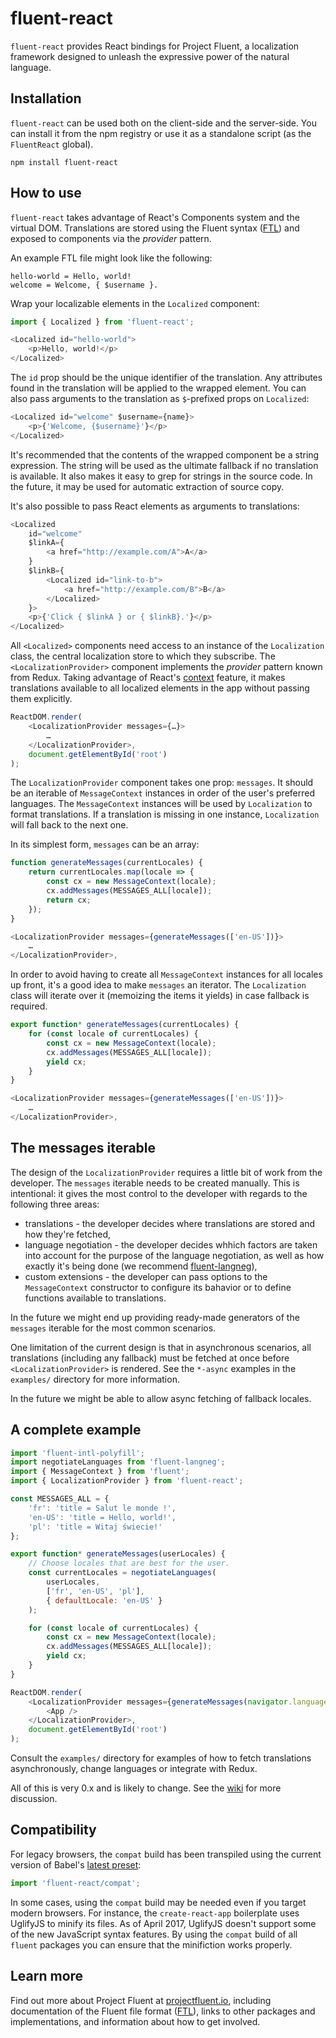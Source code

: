 # fluent-react

`fluent-react` provides React bindings for Project Fluent, a localization
framework designed to unleash the expressive power of the natural language.


## Installation

`fluent-react` can be used both on the client-side and the server-side.  You
can install it from the npm registry or use it as a standalone script (as the
`FluentReact` global).

    npm install fluent-react


## How to use

`fluent-react` takes advantage of React's Components system and the virtual
DOM.  Translations are stored using the Fluent syntax ([FTL][]) and exposed to
components via the _provider_ pattern.

An example FTL file might look like the following:

```
hello-world = Hello, world!
welcome = Welcome, { $username }.
```


Wrap your localizable elements in the `Localized` component:

```javascript
import { Localized } from 'fluent-react';

<Localized id="hello-world">
    <p>Hello, world!</p>
</Localized>
```

The `id` prop should be the unique identifier of the translation.  Any
attributes found in the translation will be applied to the wrapped element.
You can also pass arguments to the translation as `$`-prefixed props on
`Localized`:

```javascript
<Localized id="welcome" $username={name}>
    <p>{'Welcome, {$username}'}</p>
</Localized>
```

It's recommended that the contents of the wrapped component be a string
expression.  The string will be used as the ultimate fallback if no translation
is available.  It also makes it easy to grep for strings in the source code.
In the future, it may be used for automatic extraction of source copy.

It's also possible to pass React elements as arguments to translations:

```javascript
<Localized
    id="welcome"
    $linkA={
        <a href="http://example.com/A">A</a>
    }
    $linkB={
        <Localized id="link-to-b">
            <a href="http://example.com/B">B</a>
        </Localized>
    }>
    <p>{'Click { $linkA } or { $linkB}.'}</p>
</Localized>
```

All `<Localized>` components need access to an instance of the `Localization`
class, the central localization store to which they subscribe.  The
`<LocalizationProvider>` component implements the _provider_ pattern known from
Redux.  Taking advantage of React's [context][] feature, it makes translations
available to all localized elements in the app without passing them explicitly.

```javascript
ReactDOM.render(
    <LocalizationProvider messages={…}>
        …
    </LocalizationProvider>,
    document.getElementById('root')
);
```

The `LocalizationProvider` component takes one prop: `messages`.  It should be
an iterable of `MessageContext` instances in order of the user's preferred
languages.  The `MessageContext` instances will be used by `Localization` to
format translations.  If a translation is missing in one instance,
`Localization` will fall back to the next one.

In its simplest form, `messages` can be an array:

```javascript
function generateMessages(currentLocales) {
    return currentLocales.map(locale => {
        const cx = new MessageContext(locale);
        cx.addMessages(MESSAGES_ALL[locale]);
        return cx;
    });
}

<LocalizationProvider messages={generateMessages(['en-US'])}>
    …
</LocalizationProvider>,
```

In order to avoid having to create all `MessageContext` instances for all
locales up front, it's a good idea to make `messages` an iterator.  The
`Localization` class will iterate over it (memoizing the items it yields) in
case fallback is required.

```javascript
export function* generateMessages(currentLocales) {
    for (const locale of currentLocales) {
        const cx = new MessageContext(locale);
        cx.addMessages(MESSAGES_ALL[locale]);
        yield cx;
    }
}

<LocalizationProvider messages={generateMessages(['en-US'])}>
    …
</LocalizationProvider>,
```

[context]: https://facebook.github.io/react/docs/context.html


## The messages iterable

The design of the `LocalizationProvider` requires a little bit of work from the
developer.  The `messages` iterable needs to be created manually.  This is
intentional: it gives the most control to the developer with regards to the
following three areas:

 - translations - the developer decides where translations are stored and
   how they're fetched,
 - language negotiation - the developer decides whhich factors are taken into
   account for the purpose of the language negotiation, as well as how exactly
   it's being done (we recommend [fluent-langneg][]),
 - custom extensions - the developer can pass options to the `MessageContext`
   constructor to configure its bahavior or to define functions available to
   translations.

In the future we might end up providing ready-made generators of the `messages`
iterable for the most common scenarios.

One limitation of the current design is that in asynchronous scenarios, all
translations (including any fallback) must be fetched at once before
`<LocalizationProvider>` is rendered.  See the `*-async` examples in the
`examples/` directory for more information.

In the future we might be able to allow async fetching of fallback locales.

[fluent-langneg]: https://github.com/projectfluent/fluent.js/tree/master/fluent-langneg


## A complete example

```javascript
import 'fluent-intl-polyfill';
import negotiateLanguages from 'fluent-langneg';
import { MessageContext } from 'fluent';
import { LocalizationProvider } from 'fluent-react';

const MESSAGES_ALL = {
    'fr': 'title = Salut le monde !',
    'en-US': 'title = Hello, world!',
    'pl': 'title = Witaj świecie!'
};

export function* generateMessages(userLocales) {
    // Choose locales that are best for the user.
    const currentLocales = negotiateLanguages(
        userLocales,
        ['fr', 'en-US', 'pl'],
        { defaultLocale: 'en-US' }
    );

    for (const locale of currentLocales) {
        const cx = new MessageContext(locale);
        cx.addMessages(MESSAGES_ALL[locale]);
        yield cx;
    }
}

ReactDOM.render(
    <LocalizationProvider messages={generateMessages(navigator.languages)}>
        <App />
    </LocalizationProvider>,
    document.getElementById('root')
);
```

Consult the `examples/` directory for examples of how to fetch translations
asynchronously, change languages or integrate with Redux.

All of this is very 0.x and is likely to change. See the [wiki][] for more
discussion.

[wiki]: https://github.com/projectfluent/fluent.js/wiki/React-bindings-for-Fluent


## Compatibility

For legacy browsers, the `compat` build has been transpiled using the current
version of Babel's [latest preset][]:

```javascript
import 'fluent-react/compat';
```

In some cases, using the `compat` build may be needed even if you target modern
browsers.  For instance, the `create-react-app` boilerplate uses UglifyJS to
minify its files.  As of April 2017, UglifyJS doesn't support some of the new
JavaScript syntax features.  By using the `compat` build of all `fluent`
packages you can ensure that the minifiction works properly.


## Learn more

Find out more about Project Fluent at [projectfluent.io][], including
documentation of the Fluent file format ([FTL][]), links to other packages and
implementations, and information about how to get involved.


[latest preset]: https://babeljs.io/docs/plugins/preset-latest/
[projectfluent.io]: http://projectfluent.io
[FTL]: http://projectfluent.io/fluent/guide/
